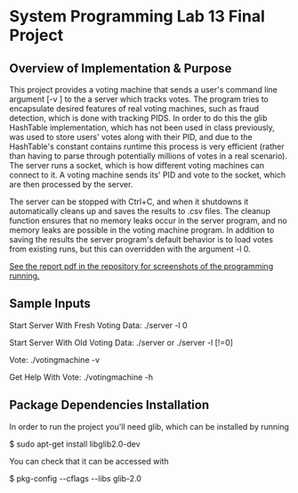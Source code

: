 # System Programming Lab 13 Final Project
## Overview of Implementation & Purpose
This project provides a voting machine that sends a user's command line argument [-v <vote>] to the a server which tracks votes. The program tries to encapsulate desired
features of real voting machines, such as fraud detection, which is done with tracking PIDS. In order to do this the glib HashTable implementation, which has not been used
in class previously, was used to store users' votes along with their PID, and due to the HashTable's constant contains runtime this process is very efficient 
(rather than having to parse through potentially millions of votes in a real scenario). The server runs a socket, which is how different voting machines can connect to it. A
voting machine sends its' PID and vote to the socket, which are then processed by the server.

The server can be stopped with Ctrl+C, and when it shutdowns it automatically cleans up and saves the results to .csv files. The cleanup function ensures that no memory 
leaks occur in the server program, and no memory leaks are possible in the voting machine program. In addition to saving the results the server program's default behavior is to load votes from existing runs, but this can overridden with the argument -l 0.

<u>See the report pdf in the repository for screenshots of the programming running.</u>

## Sample Inputs

Start Server With Fresh Voting Data: ./server -l 0

Start Server With Old Voting Data: ./server or ./server -l [!=0]


Vote: ./votingmachine -v <vote>

Get Help With Vote: ./votingmachine -h


## Package Dependencies Installation
In order to run the project you'll need glib, which can be installed by running

$ sudo apt-get install libglib2.0-dev

You can check that it can be accessed with

$ pkg-config --cflags --libs glib-2.0





